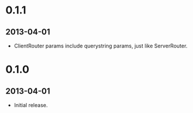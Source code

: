 # 0.1.1
## 2013-04-01
* ClientRouter params include querystring params, just like ServerRouter.

# 0.1.0
## 2013-04-01
* Initial release.
